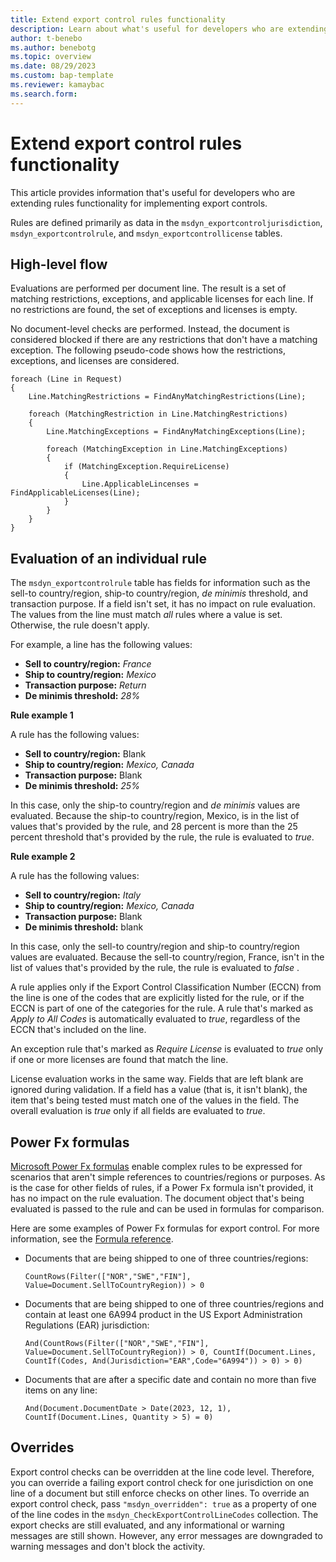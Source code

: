```yaml
---
title: Extend export control rules functionality
description: Learn about what's useful for developers who are extending rules functionality for implementing export controls with an outline on high-level flow.
author: t-benebo
ms.author: benebotg
ms.topic: overview
ms.date: 08/29/2023
ms.custom: bap-template
ms.reviewer: kamaybac
ms.search.form:
---
```


# Extend export control rules functionality

This article provides information that's useful for developers who are extending rules functionality for implementing export controls.

Rules are defined primarily as data in the `msdyn_exportcontroljurisdiction`, `msdyn_exportcontrolrule`, and `msdyn_exportcontrollicense` tables.

## High-level flow

Evaluations are performed per document line. The result is a set of matching restrictions, exceptions, and applicable licenses for each line. If no restrictions are found, the set of exceptions and licenses is empty.

No document-level checks are performed. Instead, the document is considered blocked if there are any restrictions that don't have a matching exception. The following pseudo-code shows how the restrictions, exceptions, and licenses are considered.

```plaintext
foreach (Line in Request)
{
    Line.MatchingRestrictions = FindAnyMatchingRestrictions(Line);

    foreach (MatchingRestriction in Line.MatchingRestrictions)
    {
        Line.MatchingExceptions = FindAnyMatchingExceptions(Line);

        foreach (MatchingException in Line.MatchingExceptions)
        {
            if (MatchingException.RequireLicense)
            {
                Line.ApplicableLincenses = FindApplicableLicenses(Line);
            }
        }
    }
}
```

## Evaluation of an individual rule

The `msdyn_exportcontrolrule` table has fields for information such as the sell-to country/region, ship-to country/region, *de minimis* threshold, and transaction purpose. If a field isn't set, it has no impact on rule evaluation. The values from the line must match *all* rules where a value is set. Otherwise, the rule doesn't apply.

For example, a line has the following values:

- **Sell to country/region:** *France*
- **Ship to country/region:** *Mexico*
- **Transaction purpose:** *Return*
- **De minimis threshold:** *28%*

**Rule example 1**

A rule has the following values:

- **Sell to country/region:** Blank
- **Ship to country/region:** *Mexico, Canada*
- **Transaction purpose:** Blank
- **De minimis threshold:** *25%*

In this case, only the ship-to country/region and *de minimis* values are evaluated. Because the ship-to country/region, Mexico, is in the list of values that's provided by the rule, and 28 percent is more than the 25 percent threshold that's provided by the rule, the rule is evaluated to *true*.

**Rule example 2**

A rule has the following values:

- **Sell to country/region:** *Italy*
- **Ship to country/region:** *Mexico, Canada*
- **Transaction purpose:** Blank
- **De minimis threshold:** blank

In this case, only the sell-to country/region and ship-to country/region values are evaluated. Because the sell-to country/region, France, isn't in the list of values that's provided by the rule, the rule is evaluated to *false* .

A rule applies only if the Export Control Classification Number (ECCN) from the line is one of the codes that are explicitly listed for the rule, or if the ECCN is part of one of the categories for the rule. A rule that's marked as *Apply to All Codes* is automatically evaluated to *true*, regardless of the ECCN that's included on the line.

An exception rule that's marked as *Require License* is evaluated to *true* only if one or more licenses are found that match the line.

License evaluation works in the same way. Fields that are left blank are ignored during validation. If a field has a value (that is, it isn't blank), the item that's being tested must match one of the values in the field. The overall evaluation is *true* only if all fields are evaluated to *true*.

## Power Fx formulas

[Microsoft Power Fx formulas](/power-platform/power-fx/overview) enable complex rules to be expressed for scenarios that aren't simple references to countries/regions or purposes. As is the case for other fields of rules, if a Power Fx formula isn't provided, it has no impact on the rule evaluation. The document object that's being evaluated is passed to the rule and can be used in formulas for comparison.

Here are some examples of Power Fx formulas for export control. For more information, see the [Formula reference](/power-platform/power-fx/formula-reference).

- Documents that are being shipped to one of three countries/regions:

    `CountRows(Filter(["NOR","SWE","FIN"], Value=Document.SellToCountryRegion)) > 0`

- Documents that are being shipped to one of three countries/regions and contain at least one 6A994 product in the US Export Administration Regulations (EAR) jurisdiction:

    `And(CountRows(Filter(["NOR","SWE","FIN"], Value=Document.SellToCountryRegion)) > 0, CountIf(Document.Lines, CountIf(Codes, And(Jurisdiction="EAR",Code="6A994")) > 0) > 0)`

- Documents that are after a specific date and contain no more than five items on any line:

    `And(Document.DocumentDate > Date(2023, 12, 1), CountIf(Document.Lines, Quantity > 5) = 0)`

## Overrides

Export control checks can be overridden at the line code level. Therefore, you can override a failing export control check for one jurisdiction on one line of a document but still enforce checks on other lines. To override an export control check, pass `"msdyn_overridden": true` as a property of one of the line codes in the `msdyn_CheckExportControlLineCodes` collection. The export checks are still evaluated, and any informational or warning messages are still shown. However, any error messages are downgraded to warning messages and don't block the activity.
